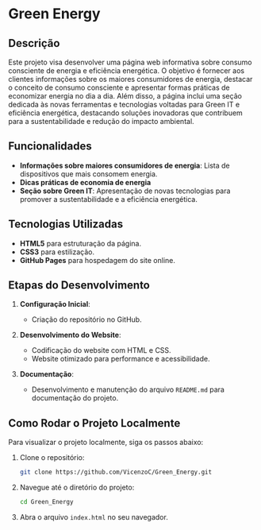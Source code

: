 # Green Energy

## Descrição

Este projeto visa desenvolver uma página web informativa sobre consumo consciente de energia e eficiência energética. O objetivo é fornecer aos clientes informações sobre os maiores consumidores de energia, destacar o conceito de consumo consciente e apresentar formas práticas de economizar energia no dia a dia. Além disso, a página inclui uma seção dedicada às novas ferramentas e tecnologias voltadas para Green IT e eficiência energética, destacando soluções inovadoras que contribuem para a sustentabilidade e redução do impacto ambiental.

## Funcionalidades

- **Informações sobre maiores consumidores de energia**: Lista de dispositivos que mais consomem energia.
- **Dicas práticas de economia de energia**
- **Seção sobre Green IT**: Apresentação de novas tecnologias para promover a sustentabilidade e a eficiência energética.

## Tecnologias Utilizadas

- **HTML5** para estruturação da página.
- **CSS3** para estilização.
- **GitHub Pages** para hospedagem do site online.

## Etapas do Desenvolvimento

1. **Configuração Inicial**:
   - Criação do repositório no GitHub.
   
2. **Desenvolvimento do Website**:
   - Codificação do website com HTML e CSS.
   - Website otimizado para performance e acessibilidade.
   
3. **Documentação**:
   - Desenvolvimento e manutenção do arquivo `README.md` para documentação do projeto.

## Como Rodar o Projeto Localmente

Para visualizar o projeto localmente, siga os passos abaixo:

1. Clone o repositório:
    ```bash
    git clone https://github.com/VicenzoC/Green_Energy.git
    ```

2. Navegue até o diretório do projeto:
    ```bash
    cd Green_Energy
    ```

3. Abra o arquivo `index.html` no seu navegador.
